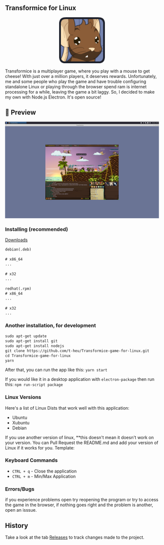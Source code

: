 ## Transformice for Linux

<p align="center">
  <img alt="logo" src="./icons/icone128.png" width="150" />
</p>

Transformice is a multiplayer game, where you play with a mouse to get cheese! With just over a million players, it deserves rewards. Unfortunately, me and some people who play the game and have trouble configuring standalone Linux or playing through the browser spend ram is internet processing for a while, leaving the game a bit laggy. So, I decided to make my own with Node.js Electron. It's open source!

<p align="center">
  <h2>📸 Preview</h2>
  <img alt="capture" src="./_docs/Captura de tela_2020-06-23_16-37-36.png" width="650" />
</p>

### Installing (recommended)
[Downloads](https://github.com/t-heu/Transformice-game-for-linux/releases)
```check on your system which architecture.
debian(.deb)

# x86_64
...

# x32
...

redhat(.rpm)
# x86_64
...

# x32
...
```
### Another installation, for development
```
sudo apt-get update
sudo apt-get install git
sudo apt-get install nodejs
git clone https://github.com/t-heu/Transformice-game-for-linux.git
cd Transformice-game-for-linux
yarn
```

After that, you can run the app like this:
```yarn start```

If you would like it in a desktop application with `electron-package` then run this:
```npm run-script package```

### Linux Versions

Here's a list of Linux Dists that work well with this application:
- Ubuntu
- Xubuntu
- Debian

If you use another version of linux, **this doesn't mean it doesn't work on your version. You can Pull Request the README.md and add your version of Linux if it works for you. Template:

### Keyboard Commands

*  `CTRL + q` - Close the application 
*  `CTRL + m` - Min/Max Application

### Errors/Bugs

if you experience problems open try reopening the program or try to access the game in the browser, if nothing goes right and the problem is another, open an isssue.

## History

Take a look at the tab [Releases](https://github.com/t-heu/Transformice-game-for-linux/releases) to track changes made to the project.
